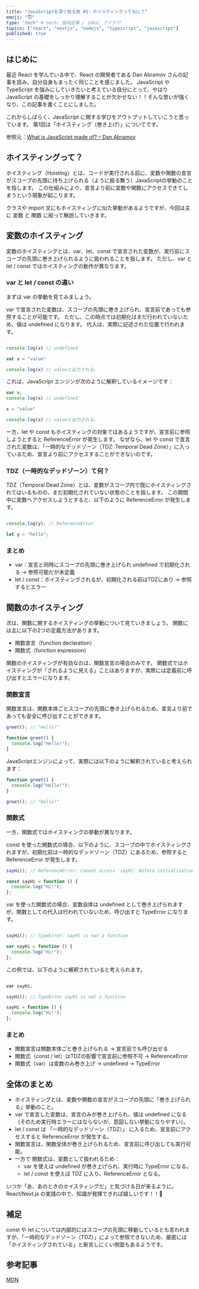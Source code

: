 ```yaml
---
title: "JavaScriptを深く知る旅 #1：ホイスティングってなに？"
emoji: "😇"
type: "tech" # tech: 技術記事 / idea: アイデア
topics: ["react", "nextjs", "nodejs", "typescript", "javascript"]
published: true
---
```


## はじめに
最近 React を学んでいる中で、React の開発者である Dan Abramov さんの記事を読み、自分自身もまったく同じことを感じました。
JavaScript や TypeScript を強みにしていきたいと考えている自分にとって、やはり JavaScript の基礎をしっかり理解することが欠かせない！！そんな思いが強くなり、この記事を書くことにしました。

これからしばらく、JavaScript に関する学びをアウトプットしていこうと思っています。
第1回は「ホイスティング（巻き上げ）」についてです。

参照元：[What is JavaScript made of? – Dan Abramov](https://overreacted.io/what-is-javascript-made-of/)

## ホイスティングって？
ホイスティング（Hoisting）とは、コードが実行される前に、変数や関数の宣言がスコープの先頭に持ち上げられる（ように振る舞う）JavaScriptの挙動のことを指します。
この仕組みにより、宣言より前に変数や関数にアクセスできてしまうという現象が起こります。

クラスや import 文にもホイスティングに似た挙動があるようですが、今回は主に 変数 と 関数 に絞って解説していきます。

## 変数のホイスティング
変数のホイスティングとは、var、let、const で宣言された変数が、実行前にスコープの先頭に巻き上げられるように扱われることを指します。
ただし、var と let / const ではホイスティングの動作が異なります。

### var と let / const の違い
まずは var の挙動を見てみましょう。

var で宣言された変数は、スコープの先頭に巻き上げられ、宣言前であっても参照することが可能です。
ただし、この時点では初期化はまだ行われていないため、値は undefined になります。
代入は、実際に記述された位置で行われます。

```js

console.log(x) // undefined

var x = "value"

console.log(x) // valueと出力される。

```

これは、JavaScript エンジンが次のように解釈しているイメージです：

```js
var x;
console.log(x) // undefined

x = "value"

console.log(x) // valueと出力される。

```

一方、let や const もホイスティングの対象ではあるようですが、宣言前に参照しようとすると ReferenceError が発生します。
なぜなら、let や const で宣言された変数は、「一時的なデッドゾーン（TDZ: Temporal Dead Zone）」に入っているため、宣言より前にアクセスすることができないのです。

### TDZ（一時的なデッドゾーン）て何？
TDZ（Temporal Dead Zone）とは、変数がスコープ内で既にホイスティングされてはいるものの、まだ初期化されていない状態のことを指します。
この期間中に変数へアクセスしようとすると、以下のように ReferenceError が発生します。

```js

console.log(y); // ReferenceError

let y = "hello";

```

### まとめ
- var：宣言と同時にスコープの先頭に巻き上げられ undefined で初期化される → 参照可能だが未定義
- let / const：ホイスティングされるが、初期化される前はTDZにあり → 参照するとエラー

## 関数のホイスティング
次は、関数に関するホイスティングの挙動について見ていきましょう。
関数には主に以下の2つの定義方法があります。

- 関数宣言（function declaration）
- 関数式（function expression）

関数のホイスティングが有効なのは、関数宣言の場合のみです。
関数式ではホイスティングが「されるように見える」ことはありますが、実際には定義前に呼び出すとエラーになります。

### 関数宣言

関数宣言は、関数本体ごとスコープの先頭に巻き上げられるため、宣言より前であっても安全に呼び出すことができます。

``` js
greet(); // "Hello!"

function greet() {
  console.log("Hello!");
}

```

JavaScriptエンジンによって、実際には以下のように解釈されていると考えられます：

```js
function greet() {
  console.log("Hello!");
}

greet(); // "Hello!"
```

### 関数式

一方、関数式ではホイスティングの挙動が異なります。

const を使った関数式の場合、以下のように、スコープの中でホイスティングされますが、初期化前は一時的なデッドゾーン（TDZ）にあるため、参照すると ReferenceError が発生します。

``` js
sayHi(); // ReferenceError: Cannot access 'sayHi' before initialization

const sayHi = function () {
  console.log("Hi!");
};
```

var を使った関数式の場合、変数自体は undefined として巻き上げられますが、関数としての代入は行われていないため、呼び出すと TypeError になります。

```js

sayHi(); // TypeError: sayHi is not a function

var sayHi = function () {
  console.log("Hi!");
};

```

この例では、以下のように解釈されていると考えられます。

```js

var sayHi;

sayHi(); // TypeError sayHi is not a function

sayHi = function () {
  console.log("Hi!");
};

```

### まとめ
- 関数宣言は関数本体ごと巻き上げられる → 宣言前でも呼び出せる
- 関数式（const / let）はTDZの影響で宣言前に参照不可 → ReferenceError
- 関数式（var）は変数のみ巻き上げ → undefined → TypeError


## 全体のまとめ
- ホイスティングとは、変数や関数の宣言がスコープの先頭に「巻き上げられる」挙動のこと。
- var で宣言した変数は、宣言のみが巻き上げられ、値は undefined になる（そのため実行時エラーにはならないが、意図しない挙動になりやすい）。
- let / const は 「一時的なデッドゾーン（TDZ）」 に入るため、宣言前にアクセスすると ReferenceError が発生する。
- 関数宣言は、関数全体が巻き上げられるため、宣言前に呼び出しても実行可能。
- 一方で 関数式は、変数として扱われるため：
  - var を使えば undefined が巻き上げられ、実行時に TypeError になる。
  - let / const を使えば TDZ に入り、ReferenceError となる。

いつか「あ、あのときのホイスティングだ」と気づける日が来るように。React/Next.js の実践の中で、知識が発揮できれば嬉しいです！！🌱

## 補足
const や let については内部的にはスコープの先頭に移動しているとも言われますが、「一時的なデッドゾーン（TDZ）」によって参照できないため、厳密には「ホイスティングされている」と断言しにくい側面もあるようです。

## 参考記事

[MDN](https://developer.mozilla.org/ja/docs/Web/JavaScript)